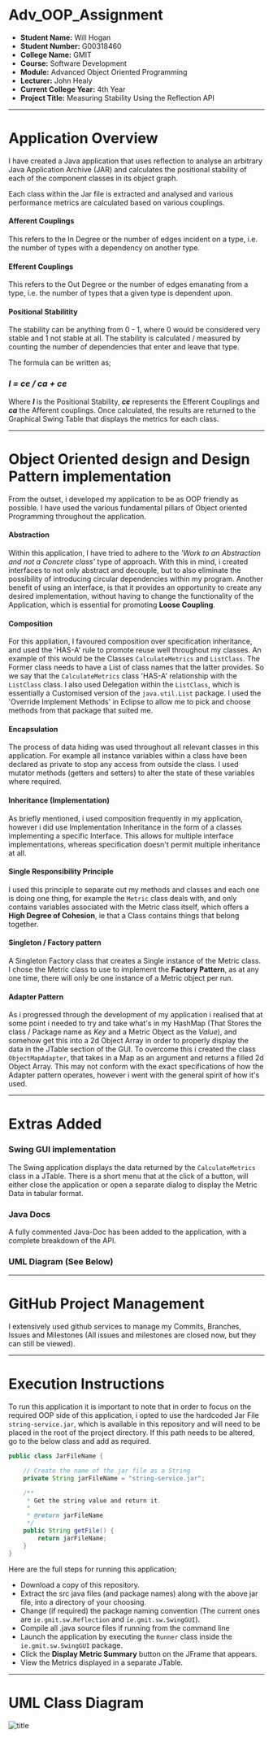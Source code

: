 # Adv_OOP_Assignment

- **Student Name:** Will Hogan
- **Student Number:** G00318460
- **College Name:** GMIT
- **Course:** Software Development
- **Module:** Advanced Object Oriented Programming
- **Lecturer:** John Healy
- **Current College Year:** 4th Year 
- **Project Title:** Measuring Stability Using the Reflection API

---

# Application Overview
I have created a Java application that uses reflection to analyse an arbitrary Java Application Archive (JAR) and calculates the positional stability of each of the component classes in its object graph. 

Each class within the Jar file is extracted and analysed and various performance metrics are calculated based on various couplings. 

#### Afferent Couplings 
This refers to the In Degree or the number of edges incident on a type, i.e. the number of
types with a dependency on another type.

#### Efferent Couplings
This refers to the Out Degree or the number of edges emanating from a type, i.e. the number
of types that a given type is dependent upon.

#### Positional Stabilitity
The stability can be anything from 0 - 1, where 0 would be considered very stable and 1 not stable at all.
The stability is calculated / measured by counting the number of dependencies that enter and leave that type. 

The formula can be written as; 

### _I = ce / ca + ce_
Where **_I_** is the Positional Stability, **_ce_** represents the Efferent Couplings and **_ca_** the Afferent couplings.
Once calculated, the results are returned to the Graphical Swing Table that displays the metrics for each class. 

---

# Object Oriented design and Design Pattern implementation

From the outset, i developed my application to be as OOP friendly as possible. I have used the various fundamental pillars of Object oriented Programming throughout the application.

#### Abstraction 
Within this application, I have tried to adhere to the _'Work to an Abstraction and not a Concrete class'_ type of approach.
With this in mind, i created interfaces to not only abstract and decouple, but to also eliminate the possibility of introducing circular dependencies within my program. Another benefit of using an interface, is that it provides an opportunity to create any desired implementation, without having to change the functionality of the Application, which is essential for promoting **Loose Coupling**.

#### Composition
For this appliation, I favoured composition over specification inheritance, and used the 'HAS-A' rule to promote reuse well throughout my classes. An example of this would be the Classes ```CalculateMetrics``` and ```ListClass```. The Former class needs to have a List of class names that the latter provides. So we say that the ```CalculateMetrics``` class 'HAS-A' relationship with the ```ListClass``` class. I also used Delegation within the ```ListClass```, which is essentially a Customised version of the ```java.util.List``` package. I used the 'Override Implement Methods' in Eclipse to allow me to pick and choose methods from that package that suited me. 

#### Encapsulation
The process of data hiding was used throughout all relevant classes in this application. For example all instance variables within a class have been declared as private to stop any access from outside the class. I used mutator methods (getters and setters) to alter the state of these variables where required. 

#### Inheritance (Implementation)
As briefly mentioned, i used composition frequently in my application, however i did use Implementation Inheritance in the form of a classes implementing a specific Interface. This allows for multiple interface implementations, whereas specification doesn't permit multiple inheritance at all. 

#### Single Responsibility Principle
I used this principle to separate out my methods and classes and each one is doing one thing, for example the ```Metric``` class deals with, and only contains variables associated with the Metric class itself, which offers a **High Degree of Cohesion**, ie that a Class contains things that belong together.  

#### Singleton / Factory pattern
A Singleton Factory class that creates a Single instance of the Metric class. I chose the Metric class to use to implement the **Factory Pattern**, as at any one time, there will only be one instance of a Metric object per run. 

#### Adapter Pattern
As i progressed through the development of my application i realised that at some point i needed to try and take what's in my HashMap (That Stores the class / Package name as _Key_ and a Metric Object as the _Value_), and somehow get this into a 2d Object Array in order to properly display the data in the JTable section of the GUI. To overcome this i created the class ```ObjectMapAdapter```, that takes in a Map as an argument and returns a filled 2d Object Array. This may not conform with the exact specifications of how the Adapter pattern operates, however i went with the general spirit of how it's used. 

---

# Extras Added

### Swing GUI implementation
The Swing application displays the data returned by the ```CalculateMetrics``` class in a JTable. There is a short menu that at the click of a button, will either close the application or open a separate dialog to display the Metric Data in tabular format. 

### Java Docs
A fully commented Java-Doc has been added to the application, with a complete breakdown of the API.  

### UML Diagram (See Below)

--- 

# GitHub Project Management

I extensively used github services to manage my Commits, Branches, Issues and Milestones (All issues and milestones are closed now, but they can still be viewed).

--- 

# Execution Instructions
To run this application it is important to note that in order to focus on the required OOP side of this application, i opted to use the hardcoded Jar File ```string-service.jar```, which is available in this repository and will need to be placed in the root of the project directory. If this path needs to be altered, go to the below class and add as required. 

```java
public class JarFileName {

	// Create the name of the jar file as a String
	private String jarFileName = "string-service.jar";

	/**
	 * Get the string value and return it.
	 * 
	 * @return jarFileName
	 */
	public String getFile() {
		return jarFileName;
	}
}
```

Here are the full steps for running this application;
- Download a copy of this repository.
- Extract the src java files (and package names) along with the above jar file, into a directory of your choosing. 
- Change (if required) the package naming convention (The current ones are ```ie.gmit.sw.Reflection``` and ```ie.gmit.sw.SwingGUI```). 
- Compile all .java source files if running from the command line
- Launch the application by executing the ```Runner``` class inside the ```ie.gmit.sw.SwingGUI``` package. 
- Click the **Display Metric Summary** button on the JFrame that appears. 
- View the Metrics displayed in a separate JTable. 

--- 

# UML Class Diagram
![title](https://github.com/willhogan11/Adv_OOP_Assignment/blob/master/UML.png)
